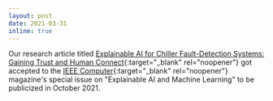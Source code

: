```yaml
---
layout: post
date: 2021-03-31
inline: true
---
```


Our research article titled [Explainable AI for Chiller Fault-Detection Systems: Gaining Trust and Human Connect](https://doi.ieeecomputersociety.org/10.1109/MC.2021.3071551){:target="_blank" rel="noopener"} got accepted to the [IEEE Computer](https://www.computer.org/csdl/magazine/co){:target="_blank" rel="noopener"} magazine's special issue on "Explainable AI and Machine Learning" to be publicized in October 2021.